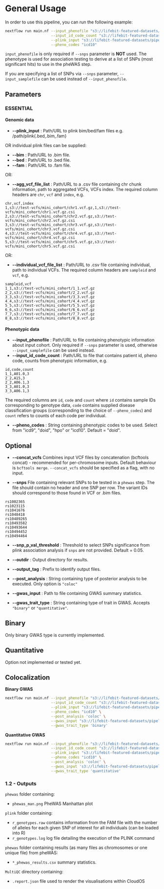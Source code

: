 # General Usage

In order to use this pipeline, you can run the following example:

```bash
nextflow run main.nf --input_phenofile "s3://lifebit-featured-datasets/pipelines/phewas/cb_binary_pheno.phe" \
                     --input_id_code_count "s3://lifebit-featured-datasets/pipelines/phewas/phewas_id_code_count.csv" \
                     --plink_input "s3://lifebit-featured-datasets/pipelines/biobank-gwas/testdata/sampleA.{bed,bim,fam}" \
                     --pheno_codes "icd10"

```
`input_phenofile` is only required if `--snps` parameter is **NOT** used. The phenotype is used for association testing to derive at a list of SNPs (most significant hits) to use in the pheWAS step. 

If you are specifying a list of SNPs via `--snps` parameter, `--input_samplefile` can be used instead of `--input_phenofile`.

## Parameters

### **ESSENTIAL**

#### Genomic data

- **--plink_input** : Path/URL to plink bim/bed/fam files e.g. /path/plink{.bed,.bim,.fam}

OR individual plink files can be supplied:

- **--bim** : Path/URL to .bim file.
- **--bed** : Path/URL to .bed file.
- **--fam** : Path/URL to .fam file.

OR:

- **--agg_vcf_file_list** : Path/URL to a .csv file containing chr chunk information, path to aggregated VCFs, VCFs index. The required column headers are `chr`, `vcf` and `index`, e.g.
```
chr,vcf,index
1,s3://test-vcfs/mini_cohort/chr1.vcf.gz,1,s3://test-vcfs/mini_cohort/chr1.vcf.gz.csi
2,s3://test-vcfs/mini_cohort/chr2.vcf.gz,s3://test-vcfs/mini_cohort/chr2.vcf.gz.csi
3,s3://test-vcfs/mini_cohort/chr3.vcf.gz,s3://test-vcfs/mini_cohort/chr3.vcf.gz.csi
4,s3://test-vcfs/mini_cohort/chr4.vcf.gz,s3://test-vcfs/mini_cohort/chr4.vcf.gz.csi
5,s3://test-vcfs/mini_cohort/chr5.vcf.gz,s3://test-vcfs/mini_cohort/chr5.vcf.gz.csi
```


OR:

- **--individual_vcf_file_list** : Path/URL to .csv file containing individual, path to individual VCFs. The required column headers are `sampleid` and `vcf`, e.g.
```
sampleid,vcf
1_1,s3://test-vcfs/mini_cohort/1_1.vcf.gz
2_2,s3://test-vcfs/mini_cohort/2_2.vcf.gz
3_3,s3://test-vcfs/mini_cohort/3_3.vcf.gz
4_4,s3://test-vcfs/mini_cohort/4_4.vcf.gz
5_5,s3://test-vcfs/mini_cohort/5_5.vcf.gz
6_6,s3://test-vcfs/mini_cohort/6_6.vcf.gz
7_7,s3://test-vcfs/mini_cohort/7_7.vcf.gz
8_8,s3://test-vcfs/mini_cohort/8_8.vcf.gz
```


#### Phenotypic data

- **--input_phenofile** : Path/URL to file containing phenotypic information about input cohort. Only required if `--snps` parameter is used, otherwise `--input_samplefile` can be used instead.
- **--input_id_code_count** : Path/URL to file that contains patient id, pheno code, counts from phenotypic information, e.g. 
```
id,code,count
1_1,A01.0,3
2_2,A15,3
2_2,A06.1,3
3_3,A01.0,3
3_3,A06.1,3
```
The required columns are `id`, `code` and `count` where `id` contains sample IDs corresponding to genotype data, `code` contains supplied disease classification groups (corresponding to the choice of `--pheno_codes`) and `count` refers to counts of each code per individual.

- **--pheno_codes** : String containing phenotypic codes to be used. Select from "icd9", "doid", "hpo" or "icd10". Default = "doid".

## **Optional**

- **--concat_vcfs** Combines input VCF files by concatenation (bcftools concat) - recommended for per-chromosome inputs. Default behaviour is `bcftools merge`. `--concat_vcfs` should be specified as a flag, with no input.

- **--snps** File containing relevant SNPs to be tested in a `phewas` step. The file should contain no header and one SNP per row. The variant IDs should correspond to those found in VCF or .bim files.
```
rs1002365
rs1023115
rs1041676
rs1048418
rs10489265
rs10493582
rs10493644
rs10494452
rs10494464
```

- **--snp_p_val_threshold** : Threshold to select SNPs significance from plink association analysis if `snps` are not provided. Default = 0.05.

- **--outdir** : Output directory for results.
- **--output_tag** : Prefix to identify output files.
- **--post_analysis** : String containing type of posterior analysis to be executed. Only option is `"coloc"`
- **--gwas_input** : Path to file containing GWAS summary statistics.
- **--gwas_trait_type** : String containing type of trait in GWAS. Accepts `"binary"` or `"quantitative"`.

## **Binary**

Only binary GWAS type is currently implemented.

## **Quantitative**

Option not implemented or tested yet.

## **Colocalization**

**Binary GWAS**

```bash
nextflow run main.nf --input_phenofile "s3://lifebit-featured-datasets/pipelines/phewas/cb_binary_pheno.phe" \
                     --input_id_code_count "s3://lifebit-featured-datasets/pipelines/phewas/phewas_id_code_count.csv" \
                     --plink_input "s3://lifebit-featured-datasets/pipelines/biobank-gwas/testdata/sampleA.{bed,bim,fam}" \
                     --pheno_codes "icd10" \
                     --post_analysis 'coloc' \
                     --gwas_input "s3://lifebit-featured-datasets/pipelines/biobank-gwas/gwas_summary_bin.csv" \
                     --gwas_trait_type 'binary'

```

**Quantitative GWAS**

```bash
nextflow run main.nf --input_phenofile "s3://lifebit-featured-datasets/pipelines/phewas/cb_binary_pheno.phe" \
                     --input_id_code_count "s3://lifebit-featured-datasets/pipelines/phewas/phewas_id_code_count.csv" \
                     --plink_input "s3://lifebit-featured-datasets/pipelines/biobank-gwas/testdata/sampleA.{bed,bim,fam}" \
                     --pheno_codes "icd10" \
                     --post_analysis 'coloc' \
                     --gwas_input 's3://lifebit-featured-datasets/pipelines/biobank-gwas/gwas_summary_qt.csv' \
                     --gwas_trait_type 'quantitative'

```

### 1.2 - Outputs
`phewas` folder containing:
- `phewas_man.png` PheWAS Manhattan plot

`plink` folder containing:
- `r_genotypes.raw` contains information from the FAM file with the number of alleles for each given SNP of interest for all individuals (can be loaded into R)
- `r_genotypes.log` log file detailing the execution of the PLINK command

`phewas` folder containing results (as many files as chromosomes or one unique file) from pheWAS:
- `*_phewas_results.csv` summary statistics.


`MultiQC` directory containing:
- `.report.json` file used to render the visualisations within CloudOS
